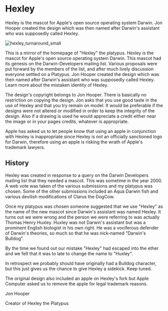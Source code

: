 # Hexley

Hexley is the mascot for Apple's open source operating system Darwin. Jon Hooper created the design which was then named after Darwin's assistant who was supposedly called Hexley.

![hexley_turnaround_small](https://cloud.githubusercontent.com/assets/2480569/8752106/521ecf04-2cb2-11e5-85f4-76266a482497.gif)

This is a mirror of the homepage of "Hexley" the platypus. Hexley is the mascot for Apple's open source operating system Darwin. This mascot had its genesis on the Darwin-Developers mailing list. Various proposals were put forward by the members of the list, and after much lively discussion everyone settled on a Platypus. Jon Hooper created the design which was then named after Darwin's assistant who was supposedly called Hexley. Learn more about the mistaken identity of Hexley.

The design's copyright belongs to Jon Hooper. There is basically no restriction on copying the design. Jon asks that you use good taste in the use of Hexley and that you try remain on model. It would be preferable if the designs were not altered or modified in order to keep the integrity of the design. Also if a drawing is used he would appreciate a credit either near the image or in your pages credits, whatever is appropriate.

Apple has asked us to let people know that using an apple in conjunction with Hexley is inappropriate since Hexley is not an officially sanctioned logo for Darwin, therefore using an apple is risking the wrath of Apple's trademark lawyers.

## History

Hexley was created in response to a query on the Darwin Developers mailing list that they needed a mascot. This was sometime in the year 2000. A web vote was taken of the various submissions and my platypus was chosen. Some of the other submissions included an Aqua Darwin fish and various devilish modifications of Clarus the DogCow.

Once my platypus was chosen someone suggested that we use "Hexley" as the name of the new mascot since Darwin's assistant was named Hexley. It turns out we were wrong and the person we were referring to was actually Thomas Henry Huxley. Huxley was not Darwin's assistant but was a prominent English biologist in his own right. He was a vociferous defender of Darwin's theories, so much so that he was nick-named "Darwin's Bulldog".

By the time we found out our mistake "Hexley" had escaped into the ether and we felt that it was to late to change the name to "Huxley".

In retrospect we probably should have originally had a Bulldog character, but this just gives us the chance to give Hexley a sidekick. Keep tuned.

The original design also included an apple on Hexley's fork but Apple Computer asked us to remove the apple for legal trademark reasons.

Jon Hooper

Creator of Hexley the Platypus
